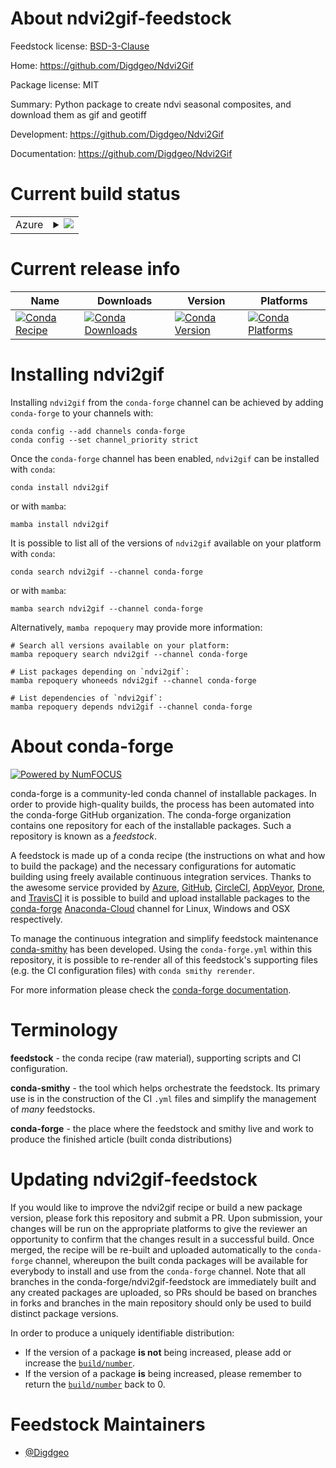 About ndvi2gif-feedstock
========================

Feedstock license: [BSD-3-Clause](https://github.com/conda-forge/ndvi2gif-feedstock/blob/main/LICENSE.txt)

Home: https://github.com/Digdgeo/Ndvi2Gif

Package license: MIT

Summary: Python package to create ndvi seasonal composites, and download them as gif and geotiff

Development: https://github.com/Digdgeo/Ndvi2Gif

Documentation: https://github.com/Digdgeo/Ndvi2Gif

Current build status
====================


<table>
    
  <tr>
    <td>Azure</td>
    <td>
      <details>
        <summary>
          <a href="https://dev.azure.com/conda-forge/feedstock-builds/_build/latest?definitionId=9810&branchName=main">
            <img src="https://dev.azure.com/conda-forge/feedstock-builds/_apis/build/status/ndvi2gif-feedstock?branchName=main">
          </a>
        </summary>
        <table>
          <thead><tr><th>Variant</th><th>Status</th></tr></thead>
          <tbody><tr>
              <td>linux_64_python3.10.____cpython</td>
              <td>
                <a href="https://dev.azure.com/conda-forge/feedstock-builds/_build/latest?definitionId=9810&branchName=main">
                  <img src="https://dev.azure.com/conda-forge/feedstock-builds/_apis/build/status/ndvi2gif-feedstock?branchName=main&jobName=linux&configuration=linux%20linux_64_python3.10.____cpython" alt="variant">
                </a>
              </td>
            </tr><tr>
              <td>linux_64_python3.11.____cpython</td>
              <td>
                <a href="https://dev.azure.com/conda-forge/feedstock-builds/_build/latest?definitionId=9810&branchName=main">
                  <img src="https://dev.azure.com/conda-forge/feedstock-builds/_apis/build/status/ndvi2gif-feedstock?branchName=main&jobName=linux&configuration=linux%20linux_64_python3.11.____cpython" alt="variant">
                </a>
              </td>
            </tr><tr>
              <td>linux_64_python3.8.____cpython</td>
              <td>
                <a href="https://dev.azure.com/conda-forge/feedstock-builds/_build/latest?definitionId=9810&branchName=main">
                  <img src="https://dev.azure.com/conda-forge/feedstock-builds/_apis/build/status/ndvi2gif-feedstock?branchName=main&jobName=linux&configuration=linux%20linux_64_python3.8.____cpython" alt="variant">
                </a>
              </td>
            </tr><tr>
              <td>linux_64_python3.9.____cpython</td>
              <td>
                <a href="https://dev.azure.com/conda-forge/feedstock-builds/_build/latest?definitionId=9810&branchName=main">
                  <img src="https://dev.azure.com/conda-forge/feedstock-builds/_apis/build/status/ndvi2gif-feedstock?branchName=main&jobName=linux&configuration=linux%20linux_64_python3.9.____cpython" alt="variant">
                </a>
              </td>
            </tr><tr>
              <td>osx_64_python3.10.____cpython</td>
              <td>
                <a href="https://dev.azure.com/conda-forge/feedstock-builds/_build/latest?definitionId=9810&branchName=main">
                  <img src="https://dev.azure.com/conda-forge/feedstock-builds/_apis/build/status/ndvi2gif-feedstock?branchName=main&jobName=osx&configuration=osx%20osx_64_python3.10.____cpython" alt="variant">
                </a>
              </td>
            </tr><tr>
              <td>osx_64_python3.11.____cpython</td>
              <td>
                <a href="https://dev.azure.com/conda-forge/feedstock-builds/_build/latest?definitionId=9810&branchName=main">
                  <img src="https://dev.azure.com/conda-forge/feedstock-builds/_apis/build/status/ndvi2gif-feedstock?branchName=main&jobName=osx&configuration=osx%20osx_64_python3.11.____cpython" alt="variant">
                </a>
              </td>
            </tr><tr>
              <td>osx_64_python3.8.____cpython</td>
              <td>
                <a href="https://dev.azure.com/conda-forge/feedstock-builds/_build/latest?definitionId=9810&branchName=main">
                  <img src="https://dev.azure.com/conda-forge/feedstock-builds/_apis/build/status/ndvi2gif-feedstock?branchName=main&jobName=osx&configuration=osx%20osx_64_python3.8.____cpython" alt="variant">
                </a>
              </td>
            </tr><tr>
              <td>osx_64_python3.9.____cpython</td>
              <td>
                <a href="https://dev.azure.com/conda-forge/feedstock-builds/_build/latest?definitionId=9810&branchName=main">
                  <img src="https://dev.azure.com/conda-forge/feedstock-builds/_apis/build/status/ndvi2gif-feedstock?branchName=main&jobName=osx&configuration=osx%20osx_64_python3.9.____cpython" alt="variant">
                </a>
              </td>
            </tr><tr>
              <td>win_64_python3.10.____cpython</td>
              <td>
                <a href="https://dev.azure.com/conda-forge/feedstock-builds/_build/latest?definitionId=9810&branchName=main">
                  <img src="https://dev.azure.com/conda-forge/feedstock-builds/_apis/build/status/ndvi2gif-feedstock?branchName=main&jobName=win&configuration=win%20win_64_python3.10.____cpython" alt="variant">
                </a>
              </td>
            </tr><tr>
              <td>win_64_python3.11.____cpython</td>
              <td>
                <a href="https://dev.azure.com/conda-forge/feedstock-builds/_build/latest?definitionId=9810&branchName=main">
                  <img src="https://dev.azure.com/conda-forge/feedstock-builds/_apis/build/status/ndvi2gif-feedstock?branchName=main&jobName=win&configuration=win%20win_64_python3.11.____cpython" alt="variant">
                </a>
              </td>
            </tr><tr>
              <td>win_64_python3.8.____cpython</td>
              <td>
                <a href="https://dev.azure.com/conda-forge/feedstock-builds/_build/latest?definitionId=9810&branchName=main">
                  <img src="https://dev.azure.com/conda-forge/feedstock-builds/_apis/build/status/ndvi2gif-feedstock?branchName=main&jobName=win&configuration=win%20win_64_python3.8.____cpython" alt="variant">
                </a>
              </td>
            </tr><tr>
              <td>win_64_python3.9.____cpython</td>
              <td>
                <a href="https://dev.azure.com/conda-forge/feedstock-builds/_build/latest?definitionId=9810&branchName=main">
                  <img src="https://dev.azure.com/conda-forge/feedstock-builds/_apis/build/status/ndvi2gif-feedstock?branchName=main&jobName=win&configuration=win%20win_64_python3.9.____cpython" alt="variant">
                </a>
              </td>
            </tr>
          </tbody>
        </table>
      </details>
    </td>
  </tr>
</table>

Current release info
====================

| Name | Downloads | Version | Platforms |
| --- | --- | --- | --- |
| [![Conda Recipe](https://img.shields.io/badge/recipe-ndvi2gif-green.svg)](https://anaconda.org/conda-forge/ndvi2gif) | [![Conda Downloads](https://img.shields.io/conda/dn/conda-forge/ndvi2gif.svg)](https://anaconda.org/conda-forge/ndvi2gif) | [![Conda Version](https://img.shields.io/conda/vn/conda-forge/ndvi2gif.svg)](https://anaconda.org/conda-forge/ndvi2gif) | [![Conda Platforms](https://img.shields.io/conda/pn/conda-forge/ndvi2gif.svg)](https://anaconda.org/conda-forge/ndvi2gif) |

Installing ndvi2gif
===================

Installing `ndvi2gif` from the `conda-forge` channel can be achieved by adding `conda-forge` to your channels with:

```
conda config --add channels conda-forge
conda config --set channel_priority strict
```

Once the `conda-forge` channel has been enabled, `ndvi2gif` can be installed with `conda`:

```
conda install ndvi2gif
```

or with `mamba`:

```
mamba install ndvi2gif
```

It is possible to list all of the versions of `ndvi2gif` available on your platform with `conda`:

```
conda search ndvi2gif --channel conda-forge
```

or with `mamba`:

```
mamba search ndvi2gif --channel conda-forge
```

Alternatively, `mamba repoquery` may provide more information:

```
# Search all versions available on your platform:
mamba repoquery search ndvi2gif --channel conda-forge

# List packages depending on `ndvi2gif`:
mamba repoquery whoneeds ndvi2gif --channel conda-forge

# List dependencies of `ndvi2gif`:
mamba repoquery depends ndvi2gif --channel conda-forge
```


About conda-forge
=================

[![Powered by
NumFOCUS](https://img.shields.io/badge/powered%20by-NumFOCUS-orange.svg?style=flat&colorA=E1523D&colorB=007D8A)](https://numfocus.org)

conda-forge is a community-led conda channel of installable packages.
In order to provide high-quality builds, the process has been automated into the
conda-forge GitHub organization. The conda-forge organization contains one repository
for each of the installable packages. Such a repository is known as a *feedstock*.

A feedstock is made up of a conda recipe (the instructions on what and how to build
the package) and the necessary configurations for automatic building using freely
available continuous integration services. Thanks to the awesome service provided by
[Azure](https://azure.microsoft.com/en-us/services/devops/), [GitHub](https://github.com/),
[CircleCI](https://circleci.com/), [AppVeyor](https://www.appveyor.com/),
[Drone](https://cloud.drone.io/welcome), and [TravisCI](https://travis-ci.com/)
it is possible to build and upload installable packages to the
[conda-forge](https://anaconda.org/conda-forge) [Anaconda-Cloud](https://anaconda.org/)
channel for Linux, Windows and OSX respectively.

To manage the continuous integration and simplify feedstock maintenance
[conda-smithy](https://github.com/conda-forge/conda-smithy) has been developed.
Using the ``conda-forge.yml`` within this repository, it is possible to re-render all of
this feedstock's supporting files (e.g. the CI configuration files) with ``conda smithy rerender``.

For more information please check the [conda-forge documentation](https://conda-forge.org/docs/).

Terminology
===========

**feedstock** - the conda recipe (raw material), supporting scripts and CI configuration.

**conda-smithy** - the tool which helps orchestrate the feedstock.
                   Its primary use is in the construction of the CI ``.yml`` files
                   and simplify the management of *many* feedstocks.

**conda-forge** - the place where the feedstock and smithy live and work to
                  produce the finished article (built conda distributions)


Updating ndvi2gif-feedstock
===========================

If you would like to improve the ndvi2gif recipe or build a new
package version, please fork this repository and submit a PR. Upon submission,
your changes will be run on the appropriate platforms to give the reviewer an
opportunity to confirm that the changes result in a successful build. Once
merged, the recipe will be re-built and uploaded automatically to the
`conda-forge` channel, whereupon the built conda packages will be available for
everybody to install and use from the `conda-forge` channel.
Note that all branches in the conda-forge/ndvi2gif-feedstock are
immediately built and any created packages are uploaded, so PRs should be based
on branches in forks and branches in the main repository should only be used to
build distinct package versions.

In order to produce a uniquely identifiable distribution:
 * If the version of a package **is not** being increased, please add or increase
   the [``build/number``](https://docs.conda.io/projects/conda-build/en/latest/resources/define-metadata.html#build-number-and-string).
 * If the version of a package **is** being increased, please remember to return
   the [``build/number``](https://docs.conda.io/projects/conda-build/en/latest/resources/define-metadata.html#build-number-and-string)
   back to 0.

Feedstock Maintainers
=====================

* [@Digdgeo](https://github.com/Digdgeo/)

